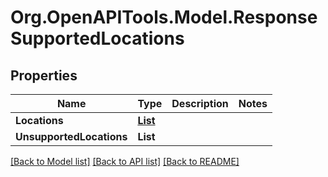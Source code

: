 # Org.OpenAPITools.Model.ResponseSupportedLocations

## Properties

Name | Type | Description | Notes
------------ | ------------- | ------------- | -------------
**Locations** | [**List<ResponseSupportedLocation>**](ResponseSupportedLocation.md) |  | 
**UnsupportedLocations** | **List<string>** |  | 

[[Back to Model list]](../README.md#documentation-for-models) [[Back to API list]](../README.md#documentation-for-api-endpoints) [[Back to README]](../README.md)

